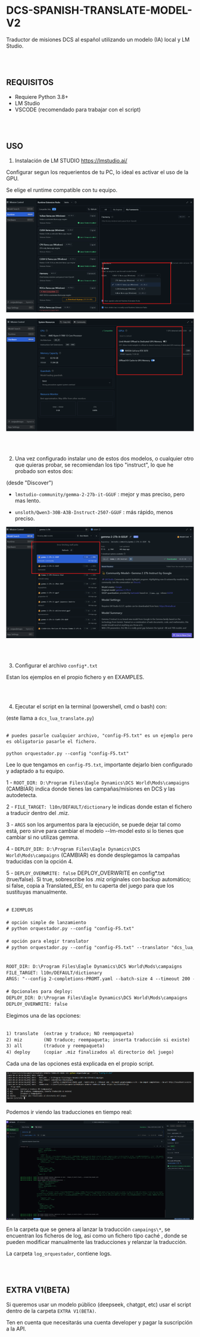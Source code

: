 # DCS-SPANISH-TRANSLATE-MODEL-V2

Traductor de misiones DCS al español utilizando un modelo (IA) local y LM Studio.

<br>
<br>

## REQUISITOS

- Requiere Python 3.8+
- LM Studio
- VSCODE (recomendado para trabajar con el script)

<br>
<br>

## USO

1. Instalación de LM STUDIO https://lmstudio.ai/

Configurar segun los requerientos de tu PC, lo ideal es activar el uso de la GPU.

Se elige el runtime compatible con tu equipo.


![alt text](images/1_LM_runtime.png)

![alt text](images/2_LM_hardware.png)


<br>
<br>

2. Una vez configurado instalar uno de estos dos modelos, o cualquier otro que quieras probar, se recomiendan los tipo "instruct", lo que he probado son estos dos:

(desde "Discover")

- `lmstudio-community/gemma-2-27b-it-GGUF` : mejor y mas preciso, pero mas lento.

- `unsloth/Qwen3-30B-A3B-Instruct-2507-GGUF` : más rápido, menos preciso.

![alt text](images/3_LM_search.png)

<br>
<br>

3. Configurar el archivo `config*.txt`

Estan los ejemplos en el propio fichero y en EXAMPLES.

<br>
<br>

4. Ejecutar el script en la terminal (powershell, cmd o bash) con:

(este llama a `dcs_lua_translate.py`)

```

# puedes pasarle cualquier archivo, "config-F5.txt" es un ejemplo pero es obligatorio pasarle el fichero.

python orquestador.py --config "config-F5.txt"

```

Lee lo que tengamos en `config-F5.txt`, importante dejarlo bien configurado y adaptado a tu equipo.

1 - `ROOT_DIR: D:\Program Files\Eagle Dynamics\DCS World\Mods\campaigns` (CAMBIAR) indica donde tienes las campañas/misiones en DCS y las autodetecta.

2 - `FILE_TARGET: l10n/DEFAULT/dictionary` le indicas donde estan el fichero a traducir dentro del .miz.

3 - `ARGS` son los argumentos para la ejecución, se puede dejar tal como está, pero sirve  para cambiar el modelo --lm-model esto si lo tienes que cambiar si no utilizas gemma.

4 - `DEPLOY_DIR: D:\Program Files\Eagle Dynamics\DCS World\Mods\campaigns` (CAMBIAR) es donde desplegamos la campañas traducidas con la opción 4.

5 - `DEPLOY_OVERWRITE: false` DEPLOY_OVERWRITE en config*.txt (true/false). Si true, sobrescribe los .miz originales con backup automático; si false, copia a Translated_ES/, en tu caperta del juego para que los sustituyas manualmente.

```txt

# EJEMPLOS

# opción simple de lanzamiento
# python orquestador.py --config "config-F5.txt"

# opción para elegir translator 
# python orquestador.py --config "config-F5.txt" --translator "dcs_lua_translate.py"


ROOT_DIR: D:\Program Files\Eagle Dynamics\DCS World\Mods\campaigns
FILE_TARGET: l10n/DEFAULT/dictionary
ARGS: "--config 2-completions-PROMT.yaml --batch-size 4 --timeout 200 --lm-model google/gemma-2-27b --lm-compat completions --lm-url http://localhost:1234/v1"

# Opcionales para deploy:
DEPLOY_DIR: D:\Program Files\Eagle Dynamics\DCS World\Mods\campaigns
DEPLOY_OVERWRITE: false

```

Elegimos una de las opciones:

```txt

1) translate  (extrae y traduce; NO reempaqueta)
2) miz        (NO traduce; reempaqueta; inserta traducción si existe)
3) all        (traduce y reempaqueta)
4) deploy     (copiar .miz finalizados al directorio del juego)

```

Cada una de las opciones está explicada en el propio script.

![alt text](images/4_terminal.png)

Podemos ir viendo las traducciones en tiempo real:

![alt text](images/5_LM_developer.png)

En la carpeta que se genera al lanzar la traducción `campaings\*`, se encuentran los ficheros de log, asi como un fichero tipo caché , donde se pueden modificar manualmente las traducciones y relanzar la traducción.

La carpeta `log_orquestador`, contiene logs.

<br>
<br>

## EXTRA V1(BETA)

Si queremos usar un modelo público (deepseek, chatgpt, etc) usar el script dentro de la carpeta `EXTRA V1(BETA)`.

Ten en cuenta que necesitarás una cuenta developer y pagar la suscripción a la API.
